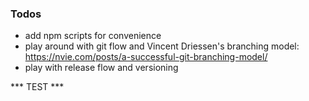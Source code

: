 ### Todos

- add npm scripts for convenience
- play around with git flow and Vincent Driessen's branching model:
https://nvie.com/posts/a-successful-git-branching-model/
- play with release flow and versioning
   

*** TEST ***